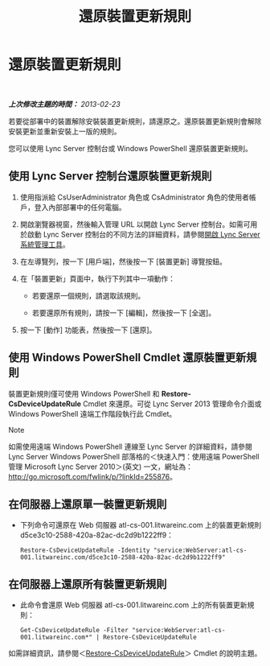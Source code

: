 ﻿---
title: 還原裝置更新規則
TOCTitle: 還原裝置更新規則
ms:assetid: ac490baf-c7a0-48d9-8fd0-ba5729489341
ms:mtpsurl: https://technet.microsoft.com/zh-tw/library/JJ994061(v=OCS.15)
ms:contentKeyID: 52056179
ms.date: 08/10/2015
mtps_version: v=OCS.15
ms.translationtype: HT
---

# 還原裝置更新規則

 

_**上次修改主題的時間：** 2013-02-23_

若要從部署中的裝置解除安裝裝置更新規則，請還原之。還原裝置更新規則會解除安裝更新並重新安裝上一版的規則。

您可以使用 Lync Server 控制台或 Windows PowerShell 還原裝置更新規則。

## 使用 Lync Server 控制台還原裝置更新規則

1.  使用指派給 CsUserAdministrator 角色或 CsAdministrator 角色的使用者帳戶，登入內部部署中的任何電腦。

2.  開啟瀏覽器視窗，然後輸入管理 URL 以開啟 Lync Server 控制台。如需可用於啟動 Lync Server 控制台的不同方法的詳細資料，請參閱[開啟 Lync Server 系統管理工具](lync-server-2013-open-lync-server-administrative-tools.md)。

3.  在左導覽列，按一下 \[用戶端\]，然後按一下 \[裝置更新\] 導覽按鈕。

4.  在「裝置更新」頁面中，執行下列其中一項動作：
    
      - 若要還原一個規則，請選取該規則。
    
      - 若要還原所有規則，請按一下 \[編輯\]，然後按一下 \[全選\]。

5.  按一下 \[動作\] 功能表，然後按一下 \[還原\]。

## 使用 Windows PowerShell Cmdlet 還原裝置更新規則

裝置更新規則僅可使用 Windows PowerShell 和 **Restore-CsDeviceUpdateRule** Cmdlet 來還原。可從 Lync Server 2013 管理命令介面或 Windows PowerShell 遠端工作階段執行此 Cmdlet。

> [!NOTE]  
> 如需使用遠端 Windows PowerShell 連線至 Lync Server 的詳細資料，請參閱 Lync Server Windows PowerShell 部落格的＜快速入門：使用遠端 PowerShell 管理 Microsoft Lync Server 2010＞(英文) 一文，網址為：<a href="http://go.microsoft.com/fwlink/p/?linkid=255876">http://go.microsoft.com/fwlink/p/?linkId=255876</a>。



## 在伺服器上還原單一裝置更新規則

  - 下列命令可還原在 Web 伺服器 atl-cs-001.litwareinc.com 上的裝置更新規則 d5ce3c10-2588-420a-82ac-dc2d9b1222ff9：
    
        Restore-CsDeviceUpdateRule -Identity "service:WebServer:atl-cs-001.litwareinc.com/d5ce3c10-2588-420a-82ac-dc2d9b1222ff9"

## 在伺服器上還原所有裝置更新規則

  - 此命令會還原 Web 伺服器 atl-cs-001.litwareinc.com 上的所有裝置更新規則：
    
        Get-CsDeviceUpdateRule -Filter "service:WebServer:atl-cs-001.litwareinc.com*" | Restore-CsDeviceUpdateRule

如需詳細資訊，請參閱＜[Restore-CsDeviceUpdateRule](https://docs.microsoft.com/en-us/powershell/module/skype/Restore-CsDeviceUpdateRule)＞ Cmdlet 的說明主題。

